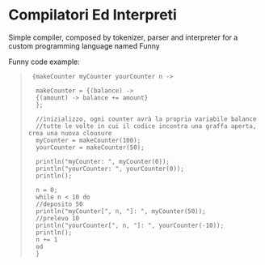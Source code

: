 # Compilatori Ed Interpreti
Simple compiler, composed by tokenizer, parser and interpreter for a custom programming language named Funny

Funny code example:

>	   {makeCounter myCounter yourCounter n ->
>
>	    makeCounter = {(balance) ->
>		{(amount) -> balance += amount}
>	    };
>
>	    //inizializzo, ogni counter avrà la propria variabile balance
>	    //tutte le volte in cui il codice incontra una graffa aperta, crea una nuova clousure
>	    myCounter = makeCounter(100);
>	    yourCounter = makeCounter(50);
>
>	    println("myCounter: ", myCounter(0));
>	    println("yourCounter: ", yourCounter(0));
>	    println();
>
>	    n = 0;
>	    while n < 10 do
>		//deposito 50
>		println("myCounter[", n, "]: ", myCounter(50));
>		//prelevo 10
>		println("yourCounter[", n, "]: ", yourCounter(-10));
>		println();
>		n += 1
>	    od
>	    }
